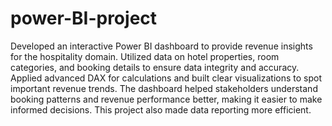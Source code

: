 # power-BI-project
Developed an interactive Power BI dashboard to provide revenue insights for the hospitality domain. Utilized data on hotel properties, room categories, and booking details to ensure data integrity and accuracy. Applied advanced DAX for calculations and built clear visualizations to spot important revenue trends. The dashboard helped stakeholders understand booking patterns and revenue performance better, making it easier to make informed decisions. This project also made data reporting more efficient.

